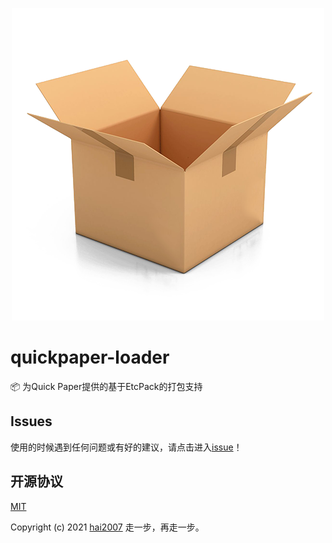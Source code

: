 <p align='center'>
    <a href='https://etcpack.github.io/api' target='_blank'>
        <img src='./logo.png'>
    </a>
</p>

# quickpaper-loader
📦 为Quick Paper提供的基于EtcPack的打包支持

## Issues
使用的时候遇到任何问题或有好的建议，请点击进入[issue](https://github.com/etcpack/quick-paper/issues)！

开源协议
---------------------------------------
[MIT](https://github.com/etcpack/quick-paper/blob/master/LICENSE)

Copyright (c) 2021 [hai2007](https://hai2007.gitee.io/sweethome/) 走一步，再走一步。
